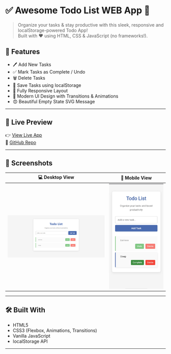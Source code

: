 # ✅ Awesome Todo List WEB App 🚀

> Organize your tasks & stay productive with this sleek, responsive and localStorage-powered Todo App!  
> Built with ❤️ using HTML, CSS & JavaScript (no frameworks!).



## 🌟 Features

- 🖊️ Add New Tasks
- ✅ Mark Tasks as Complete / Undo
- 🗑️ Delete Tasks
- 💾 Save Tasks using localStorage
- 📱 Fully Responsive Layout
- 🎨 Modern UI Design with Transitions & Animations
- 😍 Beautiful Empty State SVG Message

---

## 🔗 Live Preview

👉 [View Live App](https://your-username.github.io/your-todo-list-repo/)  
🔗 [GitHub Repo](https://github.com/your-username/your-todo-list-repo)

---

## 📸 Screenshots

| 💻 Desktop View | 📱 Mobile View |
|----------------|----------------|
| ![Desktop](Screenshots/desktop.png) | ![Mobile](Screenshots/mobile.jpg) |

---

## 🛠️ Built With

- HTML5  
- CSS3 (Flexbox, Animations, Transitions)  
- Vanilla JavaScript  
- localStorage API  

---



